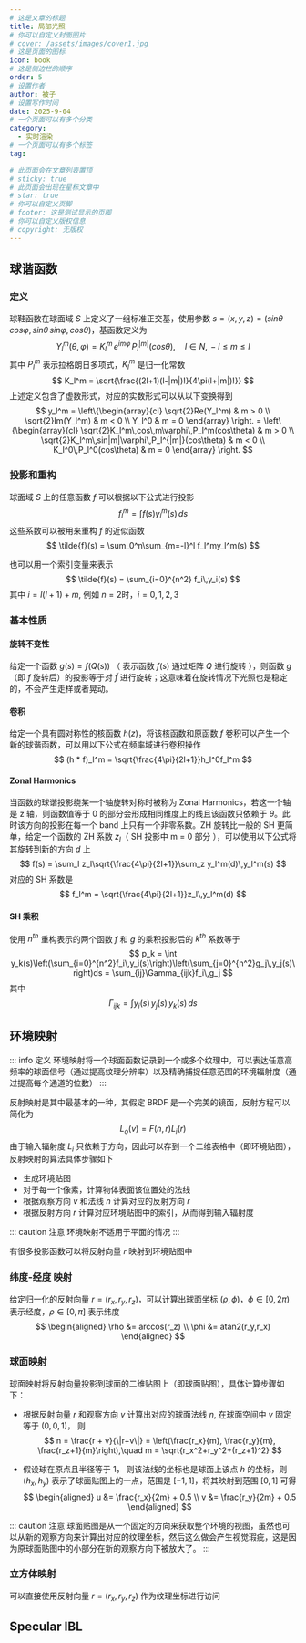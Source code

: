 ```yaml
---
# 这是文章的标题
title: 局部光照
# 你可以自定义封面图片
# cover: /assets/images/cover1.jpg
# 这是页面的图标
icon: book
# 这是侧边栏的顺序
order: 5
# 设置作者
author: 被子
# 设置写作时间
date: 2025-9-04
# 一个页面可以有多个分类
category:
  - 实时渲染
# 一个页面可以有多个标签
tag:

# 此页面会在文章列表置顶
# sticky: true
# 此页面会出现在星标文章中
# star: true
# 你可以自定义页脚
# footer: 这是测试显示的页脚
# 你可以自定义版权信息
# copyright: 无版权
---
```


## 球谐函数
### 定义
球鞋函数在球面域 $S$ 上定义了一组标准正交基，使用参数 $s = (x,y,z) = (sin\theta\,cos\varphi,sin\theta\,sin\varphi,cos\theta)$，基函数定义为
$$
Y_l^m(\theta,\varphi) = K_l^m\,e^{im\varphi}\,P_l^{|m|}(cos\theta), \quad l \in N, \, -l \le m \le l
$$
其中 $P_l^m$ 表示拉格朗日多项式，$K_l^m$ 是归一化常数
$$
K_l^m = \sqrt{\frac{(2l+1)(l-|m|)!}{4\pi(l+|m|)!}}
$$
上述定义包含了虚数形式，对应的实数形式可以从以下变换得到
$$
y_l^m = \left\{\begin{array}{cl}
\sqrt{2}Re(Y_l^m) & m > 0 \\
\sqrt{2}Im(Y_l^m) & m < 0 \\
Y_l^0 & m = 0
\end{array}
\right.
= \left\{\begin{array}{cl}
\sqrt{2}K_l^m\,cos\,m\varphi\,P_l^m(cos\theta) & m > 0 \\
\sqrt{2}K_l^m\,sin|m|\varphi\,P_l^{|m|}(cos\theta) & m < 0 \\
K_l^0\,P_l^0(cos\theta) & m = 0
\end{array}
\right.
$$

### 投影和重构
球面域 $S$ 上的任意函数 $f$ 可以根据以下公式进行投影
$$
f_l^m = \int f(s)y_l^m(s)\,ds
$$
这些系数可以被用来重构 $f$ 的近似函数
$$
\tilde{f}(s) = \sum_0^n\sum_{m=-l}^l f_l^my_l^m(s)
$$

也可以用一个索引变量来表示
$$
\tilde{f}(s) = \sum_{i=0}^{n^2} f_i\,y_i(s)
$$
其中 $i=l(l+1)+m$, 例如 $n=2$时，$i = 0, 1, 2, 3$

### 基本性质
#### **旋转不变性**
给定一个函数 $g(s) = f(Q(s))$ （ 表示函数 $f(s)$ 通过矩阵 $Q$ 进行旋转 ），则函数 $g$（即 $f$ 旋转后）的投影等于对 $\tilde{f}$ 进行旋转；这意味着在旋转情况下光照也是稳定的，不会产生走样或者晃动。

#### **卷积**
给定一个具有圆对称性的核函数 $h(z)$，将该核函数和原函数 $f$ 卷积可以产生一个新的球谐函数，可以用以下公式在频率域进行卷积操作
$$
(h * f)_l^m = \sqrt{\frac{4\pi}{2l+1}}h_l^0f_l^m
$$

#### **Zonal Harmonics**
当函数的球谐投影绕某一个轴旋转对称时被称为 Zonal Harmonics，若这一个轴是 z 轴，则函数值等于 0 的部分会形成相同维度上的线且该函数只依赖于 $\theta$。此时该方向的投影在每一个 band 上只有一个非零系数。ZH 旋转比一般的 SH 更简单，给定一个函数的 ZH 系数 $z_l$（ SH 投影中 m = 0 部分 ），可以使用以下公式将其旋转到新的方向 $d$ 上
$$
f(s) = \sum_l z_l\sqrt{\frac{4\pi}{2l+1}}\sum_z y_l^m(d)\,y_l^m(s)
$$
对应的 SH 系数是
$$
f_l^m = \sqrt{\frac{4\pi}{2l+1}}z_l\,y_l^m(d)
$$

#### **SH 乘积**
使用 $n^{th}$ 重构表示的两个函数 $f$ 和 $g$ 的乘积投影后的 $k^{th}$ 系数等于
$$
p_k = \int y_k(s)\left(\sum_{i=0}^{n^2}f_i\,y_i(s)\right)\left(\sum_{j=0}^{n^2}g_j\,y_j(s)\right)ds = \sum_{ij}\Gamma_{ijk}f_i\,g_j
$$
其中
$$
\Gamma_{ijk} = \int y_i(s)\,y_j(s)\,y_k(s)\,ds
$$

## 环境映射
::: info 定义
环境映射将一个球面函数记录到一个或多个纹理中，可以表达任意高频率的球面信号（通过提高纹理分辨率）以及精确捕捉任意范围的环境辐射度（通过提高每个通道的位数）
:::

反射映射是其中最基本的一种，其假定 BRDF 是一个完美的镜面，反射方程可以简化为
$$
L_o(v) = F(n,r)L_i(r)
$$
由于输入辐射度 $L_i$ 只依赖于方向，因此可以存到一个二维表格中（即环境贴图），反射映射的算法具体步骤如下
- 生成环境贴图
- 对于每一个像素，计算物体表面该位置处的法线
- 根据观察方向 $v$ 和法线 $n$ 计算对应的反射方向 $r$
- 根据反射方向 $r$ 计算对应环境贴图中的索引，从而得到输入辐射度

::: caution 注意
环境映射不适用于平面的情况
:::

有很多投影函数可以将反射向量 $r$ 映射到环境贴图中

### 纬度-经度 映射
给定归一化的反射向量 $r=(r_x,r_y,r_z)$，可以计算出球面坐标 $(\rho,\phi)$，$\phi \in [0,2\pi)$ 表示经度，$\rho \in [0,\pi]$ 表示纬度
$$
\begin{aligned}
\rho &= arccos(r_z) \\
\phi &= atan2(r_y,r_x)
\end{aligned}
$$

### 球面映射
球面映射将反射向量投影到球面的二维贴图上（即球面贴图），具体计算步骤如下：
- 根据反射向量 $r$ 和观察方向 $v$ 计算出对应的球面法线 $n$, 在球面空间中 $v$ 固定等于 $(0,0,1)$， 则
  $$
  n = \frac{r + v}{\|r+v\|} = \left(\frac{r_x}{m}, \frac{r_y}{m}, \frac{r_z+1}{m}\right),\quad m = \sqrt{r_x^2+r_y^2+(r_z+1)^2}
  $$

- 假设球在原点且半径等于 1， 则该法线的坐标也是球面上该点 $h$ 的坐标，则 $(h_x,h_y)$ 表示了球面贴图上的一点，范围是 $[-1,1]$，将其映射到范围 $[0,1]$ 可得
  $$
  \begin{aligned}
  u &= \frac{r_x}{2m} + 0.5 \\
  v &= \frac{r_y}{2m} + 0.5
  \end{aligned}
  $$ 

::: caution 注意
球面贴图是从一个固定的方向来获取整个环境的视图，虽然也可以从新的观察方向来计算出对应的纹理坐标，然后这么做会产生视觉瑕疵，这是因为原球面贴图中的小部分在新的观察方向下被放大了。
:::

### 立方体映射
可以直接使用反射向量 $r=(r_x,r_y,r_z)$ 作为纹理坐标进行访问

## Specular IBL
